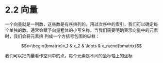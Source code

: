 # 2.2 向量

一个向量就是一列数，这些数是有序排列的。用过次序中的索引，我们可以确定每个单独的数。通常会赋予向量粗体的小写名称。当我们需要明确表示向量中的元素时，我们会将元素排
列成一个方括号包围的纵柱：

$$x=\begin{bmatrix}x_1 & x_2 & \ldots & x_n\end{bmatrix}$$

我们可以把向量看作空间中的点，每个元素是不同的坐标轴上的坐标

<script type="text/javascript" src="http://cdn.mathjax.org/mathjax/latest/MathJax.js?config=default"></script>
